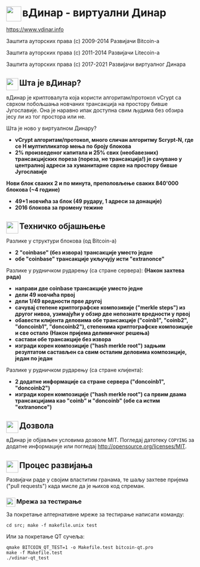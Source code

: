 вДинар - виртуални Динар <img align="left" src="https://vdinar.jugoslaven.com/slike/Ikona-128.png" width="40px" height="40px">
======

https://www.vdinar.info

Заштита ауторских права (c) 2009-2014 Развијачи Bitcoin-а

Заштита ауторских права (c) 2011-2014 Развијачи Litecoin-a

Заштита ауторских права (c) 2017-2021 Развијачи виртуалног Динара

Шта је вДинар? <img align="left" src="https://vdinar.jugoslaven.com/slike/Ikona-128.png" width="32px" height="32px">
----------------

вДинар је криптовалута која користи алгоритам/протокол vCrypt са сврхом побољшања новчаних трансакција на простору бивше Југославије. Она је наравно ипак доступна свим људима без обзира јесу ли из тог простора или не.

Шта је ново у виртуалном Динару?
 - **vCrypt алгоритам/протокол, много сличан алгоритму Scrypt-N, где се Н мултипликатор мења по броју блокова**
 - **2% произведеног капитала и 25% свих (необавезних) трансакцијских пореза (пореза, не трансакција!) је сачувано у централној адреси за хуманитарне сврхе на простору бивше Југославије**

**Нови блок сваких 2 и по минута, преполовљење сваких 840'000 блокова (~4 године)**

 - **49+1 новчића за блок (49 рудару, 1 адреси за донације)**
 - **2016 блокова за промену тежине**

Техничко објашњење <img align="left" src="https://vdinar.jugoslaven.com/slike/Ikona-128.png" width="32px" height="32px">
---------------------

Разлике у структури блокова (од Bitcoin-а)
 - **2 "coinbase" (без извора) трансакције уместо једне**
 - **обе "coinbase" трансакције укључују исти "extranonce"**

Разлике у рудничком рударењу (са стране сервера):
   **(Након захтева рада)**
 - **направи две coinbase трансакције уместо једне**
 - **дели 49 новчића првој**
 - **дели 1/49 вредности прве другој**
 - **сачувај степене криптографске композивије ("merkle steps") из другог нивоа, узимајући у обзир две непознате вредности у првој**
 - **обавести клијента деловима обе трансакције ("coinb1", "coinb2", "doncoinb1", "doncoinb2"), степенима криптографске композиције и све остало**
   **(Након пријема делимичног решења)**
 - **састави обе трансакције без извора**
 - **изгради корен композиције ("hash merkle root") задњим резултатом састављен са свим осталим деловима композиције, један по један**

Разлике у рудничком рударењу (са стране клијента):
 - **2 додатне информације са стране сервера ("doncoinb1", "doncoinb2")**
 - **изгради корен композиције ("hash merkle root") са првим двама трансакцијама као "coinb" и "doncoinb" (обе са истим "extranonce")**

Дозвола <img align="left" src="https://vdinar.jugoslaven.com/slike/Ikona-128.png" width="32px" height="32px">
-------

вДинар је објављен условима дозволе MIT. Погледај датотеку `COPYING` за додатне
информације или погледај http://opensource.org/licenses/MIT.

Процес развијања <img align="left" src="https://vdinar.jugoslaven.com/slike/Ikona-128.png" width="32px" height="32px">
-------------------

Развијачи раде у својим властитим гранама, те шаљу захтеве пријема ("pull requests")
када мисле да је њихов код спреман.

### Мрежа за тестирање <img align="left" src="https://vdinar.jugoslaven.com/slike/Ikona-128.png" width="24px" height="24px">

За покретање алтернативне мреже за тестирање написати команду:

    cd src; make -f makefile.unix test

Или за покретање QT сучеља:

    qmake BITCOIN_QT_TEST=1 -o Makefile.test bitcoin-qt.pro
    make -f Makefile.test
    ./vdinar-qt_test

